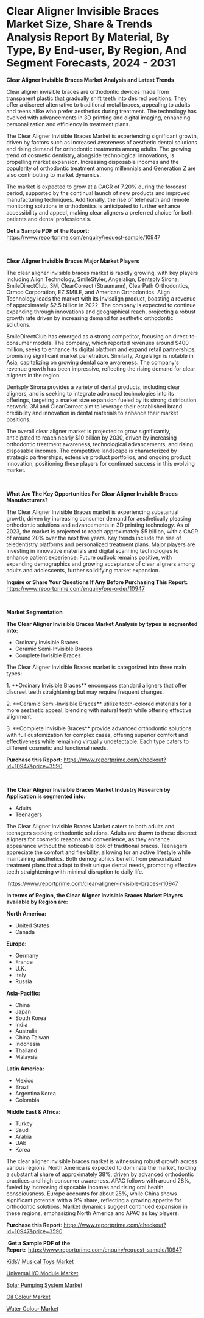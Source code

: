 <p><h1>Clear Aligner Invisible Braces Market Size, Share & Trends Analysis Report By Material, By Type, By End-user, By Region, And Segment Forecasts, 2024 - 2031</h1></p><p><strong>Clear Aligner Invisible Braces Market Analysis and Latest Trends</strong></p>
<p><p>Clear aligner invisible braces are orthodontic devices made from transparent plastic that gradually shift teeth into desired positions. They offer a discreet alternative to traditional metal braces, appealing to adults and teens alike who prefer aesthetics during treatment. The technology has evolved with advancements in 3D printing and digital imaging, enhancing personalization and efficiency in treatment plans.</p><p>The Clear Aligner Invisible Braces Market is experiencing significant growth, driven by factors such as increased awareness of aesthetic dental solutions and rising demand for orthodontic treatments among adults. The growing trend of cosmetic dentistry, alongside technological innovations, is propelling market expansion. Increasing disposable incomes and the popularity of orthodontic treatment among millennials and Generation Z are also contributing to market dynamics.</p><p>The market is expected to grow at a CAGR of 7.20% during the forecast period, supported by the continual launch of new products and improved manufacturing techniques. Additionally, the rise of telehealth and remote monitoring solutions in orthodontics is anticipated to further enhance accessibility and appeal, making clear aligners a preferred choice for both patients and dental professionals.</p></p>
<p><strong>Get a Sample PDF of the Report:&nbsp;</strong> <a href="https://www.reportprime.com/enquiry/request-sample/10947">https://www.reportprime.com/enquiry/request-sample/10947</a></p>
<p>&nbsp;</p>
<p><strong>Clear Aligner Invisible Braces Major Market Players</strong></p>
<p><p>The clear aligner invisible braces market is rapidly growing, with key players including Align Technology, SmileStyler, Angelalign, Dentsply Sirona, SmileDirectClub, 3M, ClearCorrect (Straumann), ClearPath Orthodontics, Ormco Corporation, EZ SMILE, and American Orthodontics. Align Technology leads the market with its Invisalign product, boasting a revenue of approximately $2.5 billion in 2022. The company is expected to continue expanding through innovations and geographical reach, projecting a robust growth rate driven by increasing demand for aesthetic orthodontic solutions.</p><p>SmileDirectClub has emerged as a strong competitor, focusing on direct-to-consumer models. The company, which reported revenues around $400 million, seeks to enhance its digital platform and expand retail partnerships, promising significant market penetration. Similarly, Angelalign is notable in Asia, capitalizing on growing dental care awareness. The company's revenue growth has been impressive, reflecting the rising demand for clear aligners in the region.</p><p>Dentsply Sirona provides a variety of dental products, including clear aligners, and is seeking to integrate advanced technologies into its offerings, targeting a market size expansion fueled by its strong distribution network. 3M and ClearCorrect aim to leverage their established brand credibility and innovation in dental materials to enhance their market positions.</p><p>The overall clear aligner market is projected to grow significantly, anticipated to reach nearly $10 billion by 2030, driven by increasing orthodontic treatment awareness, technological advancements, and rising disposable incomes. The competitive landscape is characterized by strategic partnerships, extensive product portfolios, and ongoing product innovation, positioning these players for continued success in this evolving market.</p></p>
<p>&nbsp;</p>
<p><strong>What Are The Key Opportunities For Clear Aligner Invisible Braces Manufacturers?</strong></p>
<p><p>The Clear Aligner Invisible Braces market is experiencing substantial growth, driven by increasing consumer demand for aesthetically pleasing orthodontic solutions and advancements in 3D printing technology. As of 2023, the market is projected to reach approximately $5 billion, with a CAGR of around 20% over the next five years. Key trends include the rise of teledentistry platforms and personalized treatment plans. Major players are investing in innovative materials and digital scanning technologies to enhance patient experience. Future outlook remains positive, with expanding demographics and growing acceptance of clear aligners among adults and adolescents, further solidifying market expansion.</p></p>
<p><strong>Inquire or Share Your Questions If Any Before Purchasing This Report:</strong> <a href="https://www.reportprime.com/enquiry/pre-order/10947">https://www.reportprime.com/enquiry/pre-order/10947</a></p>
<p>&nbsp;</p>
<p><strong>Market Segmentation</strong></p>
<p><strong>The Clear Aligner Invisible Braces Market Analysis by types is segmented into:</strong></p>
<p><ul><li>Ordinary Invisible Braces</li><li>Ceramic Semi-Invisible Braces</li><li>Complete Invisible Braces</li></ul></p>
<p><p>The Clear Aligner Invisible Braces market is categorized into three main types: </p><p>1. **Ordinary Invisible Braces** encompass standard aligners that offer discreet teeth straightening but may require frequent changes.</p><p>2. **Ceramic Semi-Invisible Braces** utilize tooth-colored materials for a more aesthetic appeal, blending with natural teeth while offering effective alignment.</p><p>3. **Complete Invisible Braces** provide advanced orthodontic solutions with full customization for complex cases, offering superior comfort and effectiveness while remaining virtually undetectable. Each type caters to different cosmetic and functional needs.</p></p>
<p><strong>Purchase this Report:&nbsp;</strong><a href="https://www.reportprime.com/checkout?id=10947&price=3590">https://www.reportprime.com/checkout?id=10947&price=3590</a></p>
<p>&nbsp;</p>
<p><strong>The Clear Aligner Invisible Braces Market Industry Research by Application is segmented into:</strong></p>
<p><ul><li>Adults</li><li>Teenagers</li></ul></p>
<p><p>The Clear Aligner Invisible Braces Market caters to both adults and teenagers seeking orthodontic solutions. Adults are drawn to these discreet aligners for cosmetic reasons and convenience, as they enhance appearance without the noticeable look of traditional braces. Teenagers appreciate the comfort and flexibility, allowing for an active lifestyle while maintaining aesthetics. Both demographics benefit from personalized treatment plans that adapt to their unique dental needs, promoting effective teeth straightening with minimal disruption to daily life.</p></p>
<p><a href="https://www.reportprime.com/clear-aligner-invisible-braces-r10947">&nbsp;https://www.reportprime.com/clear-aligner-invisible-braces-r10947</a></p>
<p><strong>In terms of Region, the Clear Aligner Invisible Braces Market Players available by Region are:</strong></p>
<p>
    <p> <strong> North America: </strong>
        <ul>
            <li>United States</li>
            <li>Canada</li>
        </ul>
        </p> 
    <p> <strong> Europe: </strong>
        <ul>
            <li>Germany</li>
            <li>France</li>
            <li>U.K.</li>
            <li>Italy</li>
            <li>Russia</li>
        </ul>
        </p> 
    <p> <strong> Asia-Pacific: </strong>
        <ul>
            <li>China</li>
            <li>Japan</li>
            <li>South Korea</li>
            <li>India</li>
            <li>Australia</li>
            <li>China Taiwan</li>
            <li>Indonesia</li>
            <li>Thailand</li>
            <li>Malaysia</li>
        </ul>
        </p> 
    <p> <strong> Latin America: </strong>
        <ul>
            <li>Mexico</li>
            <li>Brazil</li>
            <li>Argentina Korea</li>
            <li>Colombia</li>
        </ul>
        </p> 
    <p> <strong> Middle East & Africa: </strong>
        <ul>
            <li>Turkey</li>
            <li>Saudi</li>
            <li>Arabia</li>
            <li>UAE</li>
            <li>Korea</li>
        </ul>
    </p>
    </p>
<p><p>The clear aligner invisible braces market is witnessing robust growth across various regions. North America is expected to dominate the market, holding a substantial share of approximately 38%, driven by advanced orthodontic practices and high consumer awareness. APAC follows with around 28%, fueled by increasing disposable incomes and rising oral health consciousness. Europe accounts for about 25%, while China shows significant potential with a 9% share, reflecting a growing appetite for orthodontic solutions. Market dynamics suggest continued expansion in these regions, emphasizing North America and APAC as key players.</p></p>
<p><strong>Purchase this Report: </strong><a href="https://www.reportprime.com/checkout?id=10947&price=3590">https://www.reportprime.com/checkout?id=10947&price=3590</a></p>
<p>&nbsp;<strong>Get a Sample PDF of the Report:&nbsp;&nbsp;</strong><a href="https://www.reportprime.com/enquiry/request-sample/10947">https://www.reportprime.com/enquiry/request-sample/10947</a></p>
<p><strong></strong></p>
<p><p><a href="https://medium.com/@gabrieluffman5656/the-kids-musical-toys-market-industry-provides-a-comprehensive-and-current-analysis-of-the-378448c77fd7">Kids\' Musical Toys Market</a></p><p><a href="https://medium.com/@gabrieluffman5656/the-universal-i-o-module-market-insights-report-offers-an-in-depth-and-thorough-analysis-of-the-a7a4fbb6a683">Universal I/O Module Market</a></p><p><a href="https://issuu.com/reportprime-2/docs/solar-pumping-system-market-size-20_09ed1fcccba02d">Solar Pumping System Market</a></p><p><a href="https://www.linkedin.com/pulse/global-oil-colour-market-landscape-future-trends-strategic-dej5e?trackingId=KGHFAOBNTzyTlbXD58pddg%3D%3D">Oil Colour Market</a></p><p><a href="https://www.linkedin.com/pulse/water-colour-market-industry-trends-forecast-period-from-kl8zf?trackingId=Sfshq2tFSQOpVJdtkREAaA%3D%3D">Water Colour Market</a></p></p>